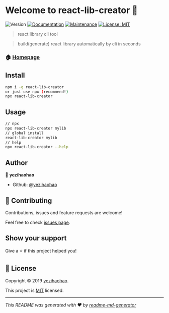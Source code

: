 # Welcome to react-lib-creator 👋
![Version](https://img.shields.io/badge/version-1.0.0-blue.svg?cacheSeconds=2592000)
[![Documentation](https://img.shields.io/badge/documentation-yes-brightgreen.svg)](https://github.com/yezihaohao/react-lib-creator#readme)
[![Maintenance](https://img.shields.io/badge/Maintained%3F-yes-green.svg)](https://github.com/yezihaohao/react-lib-creator/graphs/commit-activity)
[![License: MIT](https://img.shields.io/badge/License-MIT-yellow.svg)](https://github.com/yezihaohao/react-lib-creator/blob/master/LICENSE)

> react library cli tool

> build(generate) react library automatically by cli in seconds

### 🏠 [Homepage](https://github.com/yezihaohao/react-lib-creator#readme)

## Install

```sh
npm i -g react-lib-creator
or just use npx (recommend!)
npx react-lib-creator
```

## Usage

```sh
// npx
npx react-lib-creator mylib
// global install
react-lib-creator mylib
// help
npx react-lib-creator --help
```

## Author

👤 **yezihaohao**

* Github: [@yezihaohao](https://github.com/yezihaohao)

## 🤝 Contributing

Contributions, issues and feature requests are welcome!

Feel free to check [issues page](https://github.com/yezihaohao/react-lib-creator/issues).

## Show your support

Give a ⭐️ if this project helped you!


## 📝 License

Copyright © 2019 [yezihaohao](https://github.com/yezihaohao).

This project is [MIT](https://github.com/yezihaohao/react-lib-creator/blob/master/LICENSE) licensed.

***
_This README was generated with ❤️ by [readme-md-generator](https://github.com/kefranabg/readme-md-generator)_
